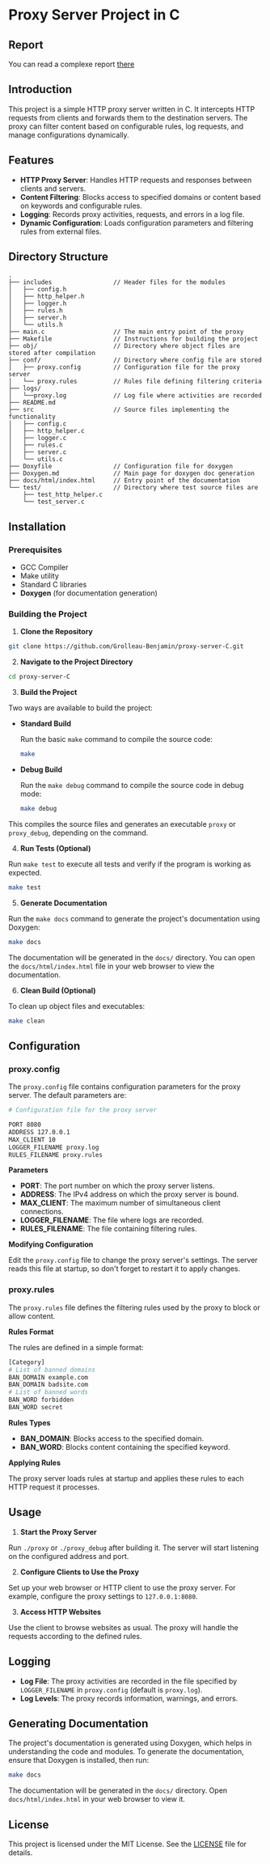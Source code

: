 # Proxy Server Project in C

## Report
You can read a complexe report [there](./RE2xx_Réseaux_et_applications_réparties.pdf)

## Introduction

This project is a simple HTTP proxy server written in C. It intercepts HTTP requests from clients and forwards them to the destination servers. The proxy can filter content based on configurable rules, log requests, and manage configurations dynamically.

## Features

- **HTTP Proxy Server**: Handles HTTP requests and responses between clients and servers.
- **Content Filtering**: Blocks access to specified domains or content based on keywords and configurable rules.
- **Logging**: Records proxy activities, requests, and errors in a log file.
- **Dynamic Configuration**: Loads configuration parameters and filtering rules from external files.

## Directory Structure

```
.
├── includes                 // Header files for the modules
│   ├── config.h
│   ├── http_helper.h
│   ├── logger.h
│   ├── rules.h
│   ├── server.h
│   └── utils.h
├── main.c                   // The main entry point of the proxy 
├── Makefile                 // Instructions for building the project
├── obj/                     // Directory where object files are stored after compilation
├── conf/                    // Directory where config file are stored
│   ├── proxy.config         // Configuration file for the proxy server
│   └── proxy.rules          // Rules file defining filtering criteria
├── logs/
│   └──proxy.log             // Log file where activities are recorded
├── README.md
├── src                      // Source files implementing the functionality
│   ├── config.c
│   ├── http_helper.c
│   ├── logger.c
│   ├── rules.c
│   ├── server.c
│   └── utils.c
├── Doxyfile                 // Configuration file for doxygen
├── Doxygen.md               // Main page for doxygen doc generation
├── docs/html/index.html     // Entry point of the documentation
└── test/                    // Directory where test source files are
    ├── test_http_helper.c
    └── test_server.c
```

## Installation

### Prerequisites

- GCC Compiler
- Make utility
- Standard C libraries
- **Doxygen** (for documentation generation)

### Building the Project

1. **Clone the Repository**
  
  ```bash
  git clone https://github.com/Grolleau-Benjamin/proxy-server-C.git
  ```
  
2. **Navigate to the Project Directory**
  
  ```bash
  cd proxy-server-C
  ```
  
3. **Build the Project**
  
  Two ways are available to build the project:
  
  - **Standard Build**
    
    Run the basic `make` command to compile the source code:
    
    ```bash
    make
    ```
    
  - **Debug Build**
    
    Run the `make debug` command to compile the source code in debug mode:
    
    ```bash
    make debug
    ```
    
  
  This compiles the source files and generates an executable `proxy` or `proxy_debug`, depending on the command.
  
4. **Run Tests (Optional)**
  
  Run `make test` to execute all tests and verify if the program is working as expected.
  
  ```bash
  make test
  ```
  
5. **Generate Documentation**
  
  Run the `make docs` command to generate the project's documentation using Doxygen:
  
  ```bash
  make docs
  ```
  
  The documentation will be generated in the `docs/` directory. You can open the `docs/html/index.html` file in your web browser to view the documentation. 
  
6. **Clean Build (Optional)**
  
  To clean up object files and executables:
  
  ```bash
  make clean
  ```
  

## Configuration

### proxy.config

The `proxy.config` file contains configuration parameters for the proxy server. The default parameters are:

```bash
# Configuration file for the proxy server

PORT 8080
ADDRESS 127.0.0.1
MAX_CLIENT 10
LOGGER_FILENAME proxy.log
RULES_FILENAME proxy.rules
```

**Parameters**

- **PORT**: The port number on which the proxy server listens.
- **ADDRESS**: The IPv4 address on which the proxy server is bound.
- **MAX_CLIENT**: The maximum number of simultaneous client connections.
- **LOGGER_FILENAME**: The file where logs are recorded.
- **RULES_FILENAME**: The file containing filtering rules.

**Modifying Configuration**

Edit the `proxy.config` file to change the proxy server's settings. The server reads this file at startup, so don't forget to restart it to apply changes.

### proxy.rules

The `proxy.rules` file defines the filtering rules used by the proxy to block or allow content.

**Rules Format**

The rules are defined in a simple format:

```bash
[Category]
# List of banned domains
BAN_DOMAIN example.com
BAN_DOMAIN badsite.com
# List of banned words
BAN_WORD forbidden
BAN_WORD secret
```

**Rules Types**

- **BAN_DOMAIN**: Blocks access to the specified domain.
- **BAN_WORD**: Blocks content containing the specified keyword.

**Applying Rules**

The proxy server loads rules at startup and applies these rules to each HTTP request it processes.

## Usage

1. **Start the Proxy Server**
  
  Run `./proxy` or `./proxy_debug` after building it. The server will start listening on the configured address and port.
  
2. **Configure Clients to Use the Proxy**
  
  Set up your web browser or HTTP client to use the proxy server. For example, configure the proxy settings to `127.0.0.1:8080`.
  
3. **Access HTTP Websites**
  
  Use the client to browse websites as usual. The proxy will handle the requests according to the defined rules.
  

## Logging

- **Log File**: The proxy activities are recorded in the file specified by `LOGGER_FILENAME` in `proxy.config` (default is `proxy.log`).
- **Log Levels**: The proxy records information, warnings, and errors.

## Generating Documentation

The project's documentation is generated using Doxygen, which helps in understanding the code and modules. To generate the documentation, ensure that Doxygen is installed, then run:

```bash
make docs
```

The documentation will be generated in the `docs/` directory. Open `docs/html/index.html` in your web browser to view it.

## License

This project is licensed under the MIT License. See the [LICENSE](LICENSE) file for details.
